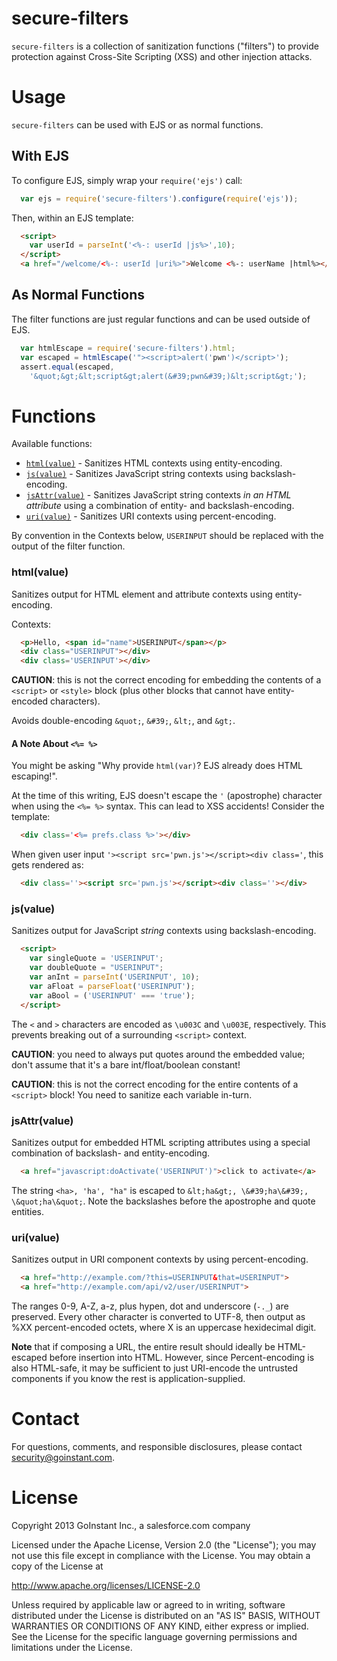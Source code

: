 # secure-filters

`secure-filters` is a collection of sanitization functions ("filters") to
provide protection against Cross-Site Scripting (XSS) and other injection
attacks.

# Usage

`secure-filters` can be used with EJS or as normal functions.

## With EJS

To configure EJS, simply wrap your `require('ejs')` call:

```js
  var ejs = require('secure-filters').configure(require('ejs'));
```

Then, within an EJS template:

```html
  <script>
    var userId = parseInt('<%-: userId |js%>',10);
  </script>
  <a href="/welcome/<%-: userId |uri%>">Welcome <%-: userName |html%></a>
```

## As Normal Functions

The filter functions are just regular functions and can be used outside of EJS.

```js
  var htmlEscape = require('secure-filters').html;
  var escaped = htmlEscape('"><script>alert('pwn')</script>');
  assert.equal(escaped,
    '&quot;&gt;&lt;script&gt;alert(&#39;pwn&#39;)&lt;script&gt;');
```

# Functions

Available functions:

- [`html(value)`](#htmlvalue) - Sanitizes HTML contexts using entity-encoding.
- [`js(value)`](#jsvalue) - Sanitizes JavaScript string contexts using backslash-encoding.
- [`jsAttr(value)`](#jsattrvalue) - Sanitizes JavaScript string contexts _in an HTML attribute_
  using a combination of entity- and backslash-encoding.
- [`uri(value)`](#urivalue) - Sanitizes URI contexts using percent-encoding.

By convention in the Contexts below, `USERINPUT` should be replaced with the
output of the filter function.

### html(value)

Sanitizes output for HTML element and attribute contexts using entity-encoding.

Contexts:

```html
  <p>Hello, <span id="name">USERINPUT</span></p>
  <div class="USERINPUT"></div>
  <div class='USERINPUT'></div>
```

**CAUTION**: this is not the correct encoding for embedding the contents of
a `<script>` or `<style>` block (plus other blocks that cannot have
entity-encoded characters).

Avoids double-encoding `&quot;`, `&#39;`, `&lt;`, and `&gt;`.

#### A Note About `<%= %>`

You might be asking "Why provide `html(var)`? EJS already does HTML escaping!".

At the time of this writing, EJS doesn't escape the `'`
(apostrophe) character when using the `<%= %>` syntax.  This can lead to
XSS accidents!  Consider the template:

```html
  <div class='<%= prefs.class %>'></div>
```

When given user input `'><script src='pwn.js'></script><div class='`, this gets
rendered as:

```html
  <div class=''><script src='pwn.js'></script><div class=''></div>
```

### js(value)

Sanitizes output for JavaScript _string_ contexts using backslash-encoding.

```html
  <script>
    var singleQuote = 'USERINPUT';
    var doubleQuote = "USERINPUT";
    var anInt = parseInt('USERINPUT', 10);
    var aFloat = parseFloat('USERINPUT');
    var aBool = ('USERINPUT' === 'true');
  </script>
```

The `<` and `>` characters are encoded as `\u003C` and `\u003E`, respectively.
This prevents breaking out of a surrounding `<script>` context.

**CAUTION**: you need to always put quotes around the embedded value; don't
assume that it's a bare int/float/boolean constant!

**CAUTION**: this is not the correct encoding for the entire contents of a
`<script>` block!  You need to sanitize each variable in-turn.

### jsAttr(value)

Sanitizes output for embedded HTML scripting attributes using a special
combination of backslash- and entity-encoding.

```html
  <a href="javascript:doActivate('USERINPUT')">click to activate</a>
```

The string `<ha>, 'ha', "ha"` is escaped to `&lt;ha&gt;, \&#39;ha\&#39;, \&quot;ha\&quot;`. Note the backslashes before the apostrophe and quote entities.

### uri(value)

Sanitizes output in URI component contexts by using percent-encoding.

```html
  <a href="http://example.com/?this=USERINPUT&that=USERINPUT">
  <a href="http://example.com/api/v2/user/USERINPUT">
```

The ranges 0-9, A-Z, a-z, plus hypen, dot and underscore (`-._`) are
preserved. Every other character is converted to UTF-8, then output as %XX
percent-encoded octets, where X is an uppercase hexidecimal digit.

**Note** that if composing a URL, the entire result should ideally be
HTML-escaped before insertion into HTML. However, since Percent-encoding is
also HTML-safe, it may be sufficient to just URI-encode the untrusted
components if you know the rest is application-supplied.

# Contact

For questions, comments, and responsible disclosures, please contact
<a href="mailto:security@goinstant.com">security@goinstant.com</a>.

# License

Copyright 2013 GoInstant Inc., a salesforce.com company

Licensed under the Apache License, Version 2.0 (the "License");
you may not use this file except in compliance with the License.
You may obtain a copy of the License at

  http://www.apache.org/licenses/LICENSE-2.0

Unless required by applicable law or agreed to in writing, software
distributed under the License is distributed on an "AS IS" BASIS,
WITHOUT WARRANTIES OR CONDITIONS OF ANY KIND, either express or implied.
See the License for the specific language governing permissions and
limitations under the License.
